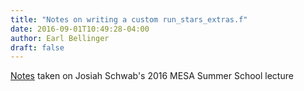 ```yaml
---
title: "Notes on writing a custom run_stars_extras.f"
date: 2016-09-01T10:49:28-04:00
author: Earl Bellinger
draft: false
---
```


[Notes](https://research-engine.appspot.com/5791865672564736/wiki/page/Extending_MESA) taken on Josiah Schwab's 2016 MESA Summer School lecture
